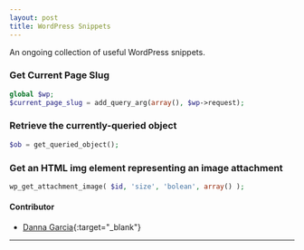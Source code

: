 ```yaml
---
layout: post
title: WordPress Snippets
---
```


An ongoing collection of useful WordPress snippets.

### Get Current Page Slug
```php
global $wp;
$current_page_slug = add_query_arg(array(), $wp->request);
```

### Retrieve the currently-queried object
```php
$ob = get_queried_object();
```

### Get an HTML img element representing an image attachment
```php
wp_get_attachment_image( $id, 'size', 'bolean', array() );
```

#### Contributor
+ [Danna Garcia](https://github.com/dannamariegarcia){:target="_blank"}

---
